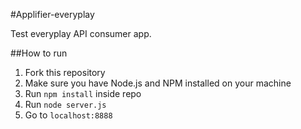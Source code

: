 #Applifier-everyplay

Test everyplay API consumer app.

##How to run

1. Fork this repository
2. Make sure you have Node.js and NPM installed on your machine
3. Run ``npm install`` inside repo
4. Run ``node server.js``
5. Go to ``localhost:8888``
